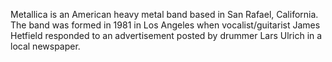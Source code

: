 Metallica is an American heavy metal band based in San Rafael, California. The band was formed in 1981 in Los Angeles when vocalist/guitarist James Hetfield responded to an advertisement posted by drummer Lars Ulrich in a local newspaper.
